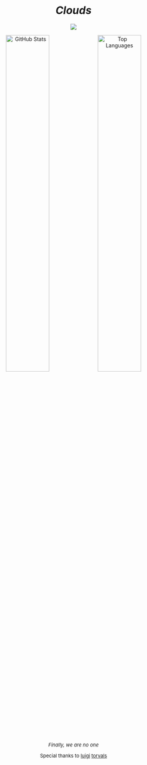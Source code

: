 <h1 align="center"><em>Clouds</em></h1> 

<p align="center">
  <img src="https://spotify-github-profile.kittinanx.com/api/view.svg?uid=31ikvuclqcm7nw643zbgu4dgx5mq&cover_image=true&theme=novatorem&show_offline=true&background_color=333333&interchange=true&bar_color=41c9d2&bar_color_cover=true"/>
</p>

<p align="center">
  <img src="https://github-readme-stats.vercel.app/api?username=Jesichiko&show_icons=true&theme=tokyonight" alt="GitHub Stats" width="48%"/>
  <img src="https://github-readme-stats.vercel.app/api/top-langs/?username=Jesichiko&layout=compact&theme=tokyonight" alt="Top Languages" width="48%"/>
</p>

<p align="center" style="font-size: small;">
  <em>Finally, we are no one</em>
</p>

<p align="center" style="font-size: small;">
  Special thanks to <a href="https://github.com/lnmangione">luigi</a> <a href="https://github.com/torvalds">torvals</a>
</p>
